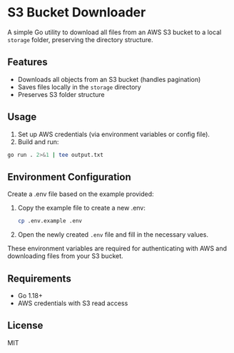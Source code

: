# S3 Bucket Downloader

A simple Go utility to download all files from an AWS S3 bucket to a local `storage` folder, preserving the directory structure.

## Features

- Downloads all objects from an S3 bucket (handles pagination)
- Saves files locally in the `storage` directory
- Preserves S3 folder structure

## Usage

1. Set up AWS credentials (via environment variables or config file).
2. Build and run:

```sh
go run . 2>&1 | tee output.txt
```

## Environment Configuration

Create a .env file based on the example provided:

1. Copy the example file to create a new .env:

    ```sh
    cp .env.example .env
    ```
2. Open the newly created `.env` file and fill in the necessary values.

These environment variables are required for authenticating with AWS and downloading files from your S3 bucket.

## Requirements

- Go 1.18+
- AWS credentials with S3 read access

## License

MIT